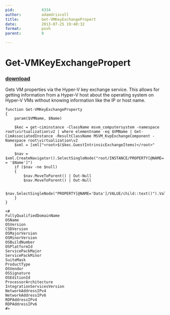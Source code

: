 ```yaml
---
pid:            4334
author:         adamdriscoll
title:          Get-VMKeyExchangePropert
date:           2013-07-25 19:40:32
format:         posh
parent:         0

---
```


# Get-VMKeyExchangePropert

### [download](//scripts/4334.ps1)

Gets VM properties via the Hyper-V key exchange service. This allows for getting information from a Hyper-V host about the operating system on Hyper-V VMs without knowing information like the IP or host name. 

```posh
function Get-VMKeyExchangeProperty
{
    param($VMName, $Name)

    $kec = get-ciminstance -ClassName msvm_computersystem -namespace root\virtualization\v2 | where elementname -eq $VMName | Get-CimAssociatedInstance -ResultClassName MSVM_KvpExchangeComponent -Namespace root\virtualization\v2
    $xml = [xml]"<root>$($kec.GuestIntrinsicExchangeItems)</root>"

    $nav = $xml.CreateNavigator().SelectSingleNode("root/INSTANCE/PROPERTY[@NAME='Name']/VALUE[child::text() = '$Name']")
    if ($nav -ne $null)
    {
        $nav.MoveToParent() | Out-Null
        $nav.MoveToParent() | Out-Null

        $nav.SelectSingleNode("PROPERTY[@NAME='Data']/VALUE/child::text()").Value
    }
}

<# 
FullyQualifiedDomainName
OSName
OSVersion
CSDVersion
OSMajorVersion
OSMinorVersion
OSBuildNumber
OSPlatformId
ServicePackMajor
ServicePackMinor
SuiteMask
ProductType
OSVendor
OSSignature
OSEditionId
ProcessorArchitecture
IntegrationServicesVersion
NetworkAddressIPv4
NetworkAddressIPv6
RDPAddressIPv4
RDPAddressIPv6
#>
```
